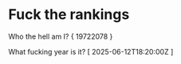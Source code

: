 # Fuck the rankings

Who the hell am I?
{ 19722078 }

What fucking year is it?
[ 2025-06-12T18:20:00Z ]
